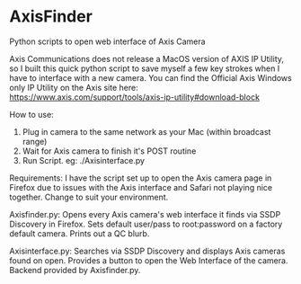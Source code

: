 # AxisFinder
Python scripts to open web interface of Axis Camera

Axis Communications does not release a MacOS version of AXIS IP Utility, so I built this quick python script to save myself a few key strokes when I have to interface with a new camera. 
You can find the Official Axis Windows only IP Utility on the Axis site here: https://www.axis.com/support/tools/axis-ip-utility#download-block

How to use:
1. Plug in camera to the same network as your Mac (within broadcast range)
2. Wait for Axis camera to finish it's POST routine
3. Run Script. eg: ./Axisinterface.py

Requirements: I have the script set up to open the Axis camera page in Firefox due to issues with the Axis interface and Safari not playing nice together. Change to suit your environment.

Axisfinder.py: Opens every Axis camera's web interface it finds via SSDP Discovery in Firefox. Sets default user/pass to root:password on a factory default camera. Prints out a QC blurb.

Axisinterface.py: Searches via SSDP Discovery and displays Axis cameras found on open. Provides a button to open the Web Interface of the camera. Backend provided by Axisfinder.py.
